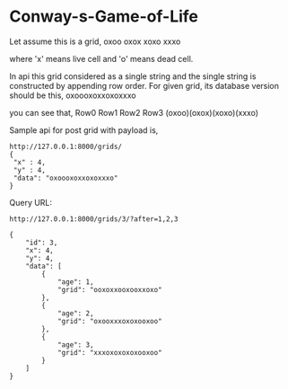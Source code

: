 # Conway-s-Game-of-Life
Let assume this is a grid,
oxoo
oxox
xoxo
xxxo

where 'x' means live cell and 'o' means dead cell.

In api this grid considered as a single string and the single string is constructed by appending row order. For given grid, its database version should be this,
oxoooxoxxoxoxxxo

you can see that,
 Row0  Row1  Row2  Row3
(oxoo)(oxox)(xoxo)(xxxo)

Sample api for post grid with payload is,
```
http://127.0.0.1:8000/grids/
{
 "x" : 4,
 "y" : 4,
 "data": "oxoooxoxxoxoxxxo"
}
```
Query URL:
```
http://127.0.0.1:8000/grids/3/?after=1,2,3

{
    "id": 3,
    "x": 4,
    "y": 4,
    "data": [
        {
            "age": 1,
            "grid": "ooxoxxooxooxxoxo"
        },
        {
            "age": 2,
            "grid": "oxooxxxoxoxooxoo"
        },
        {
            "age": 3,
            "grid": "xxxoxoxoxoxooxoo"
        }
    ]
}
```
